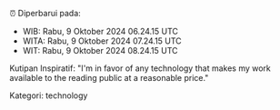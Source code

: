 ⏰ Diperbarui pada:
- WIB: Rabu, 9 Oktober 2024 06.24.15 UTC
- WITA: Rabu, 9 Oktober 2024 07.24.15 UTC
- WIT: Rabu, 9 Oktober 2024 08.24.15 UTC

Kutipan Inspiratif:
"I'm in favor of any technology that makes my work available to the reading public at a reasonable price."


Kategori: technology

